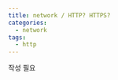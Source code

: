 ```yaml
---
title: network / HTTP? HTTPS?
categories: 
  - network
tags: 
  - http
---
```

작성 필요
<!--stackedit_data:
eyJoaXN0b3J5IjpbMTU3NjM0NzUzN119
-->